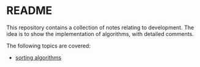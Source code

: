 # README
This repository contains a collection of notes relating to development.
The idea is to show the implementation of algorithms, with detailed comments.

The following topics are covered:
* [sorting algorithms](/sorting)
